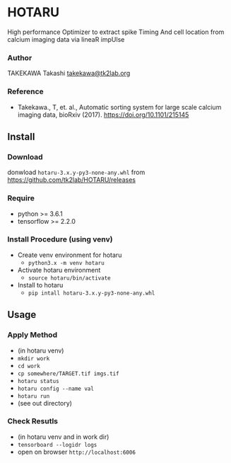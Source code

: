 # HOTARU

High performance Optimizer to extract spike Timing And cell location from calcium imaging data via lineaR impUlse

### Author
TAKEKAWA Takashi <takekawa@tk2lab.org>

### Reference
- Takekawa., T, et. al.,
  Automatic sorting system for large scale calcium imaging data, bioRxiv (2017).
  https://doi.org/10.1101/215145


## Install

### Download
donwload `hotaru-3.x.y-py3-none-any.whl`
from
https://github.com/tk2lab/HOTARU/releases

### Require
- python >= 3.6.1
- tensorflow >= 2.2.0

### Install Procedure (using venv)
- Create venv environment for hotaru
  - `python3.x -m venv hotaru`
- Activate hotaru environment
  - `source hotaru/bin/activate`
- Install to hotaru
  - `pip intall hotaru-3.x.y-py3-none-any.whl`


## Usage

### Apply Method
- (in hotaru venv)
- `mkdir work`
- `cd work`
- `cp somewhere/TARGET.tif imgs.tif`
- `hotaru status`
- `hotaru config --name val`
- `hotaru run`
- (see out directory)

### Check Resutls
- (in hotaru venv and in work dir)
- `tensorboard --logidr logs`
- open on browser `http://localhost:6006`
